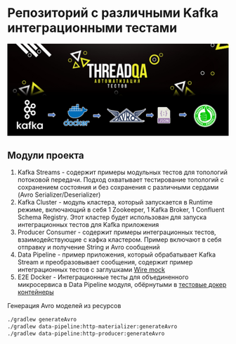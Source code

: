 # Репозиторий с различными Kafka интеграционными тестами


![img](./readme.png)


## Модули проекта
1. Kafka Streams - содержит примеры модульных тестов для топологий потоковой передачи. 
Подход охватывает тестирование топологий с сохранением состояния и без сохранения с различными сердами (Avro Serializer/Deserializer)
2. Kafka Cluster - модуль кластера, который запускается в Runtime режиме, включающий в себя 1 Zookeeper, 1 Kafka Broker, 1 Confluent Schema Registry. Этот кластер будет использован для запуска интеграционных тестов для Kafka приложения
3. Producer Consumer - содержит примеры интеграционных тестов, взаимодействующие с кафка кластером. Пример включают в себя отправку и получение String и Avro сообщений
4. Data Pipeline - пример приложения, который обрабатывает Kafka Stream и преобразовывает сообщения, содержит пример интеграционных тестов с заглушками [Wire mock](http://wiremock.org)
5. E2E Docker - Интеграционные тесты для объединенного микросервиса в Data Pipeline модуля, обёрнутыми в [тестовые докер контейнеры](https://www.testcontainers.org)

Генерация Avro моделей из ресурсов
```
./gradlew generateAvro
./gradlew data-pipeline:http-materializer:generateAvro
./gradlew data-pipeline:http-producer:generateAvro
```
